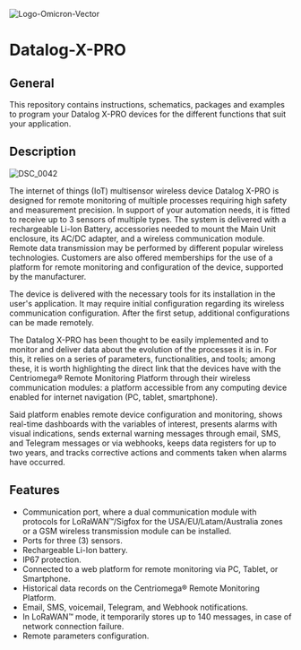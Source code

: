 ![Logo-Omicron-Vector](https://github.com/Omicron-IoT-Solutions/Datalog-X-PRO/assets/141452095/bc764263-2774-445c-a2a3-1181439de2bd)

# Datalog-X-PRO
## General
This repository contains instructions, schematics, packages and examples to program your Datalog X-PRO devices for the different functions that suit your application.

## Description
![DSC_0042](https://github.com/Omicron-IoT-Solutions/Datalog-X-PRO/assets/141452095/28735f14-6ce6-46a1-a905-5cb43679b0e3)

The internet of things (IoT) multisensor wireless device Datalog X-PRO is designed for remote monitoring of multiple processes requiring high safety and measurement precision. In support of your automation needs, it is fitted to receive up to 3 sensors of multiple types. 
The system is delivered with a rechargeable Li-Ion Battery, accessories needed to mount the Main Unit enclosure, its AC/DC adapter, and a wireless communication module. Remote data transmission may be performed by different popular wireless technologies. Customers are also offered memberships for the use of a platform for remote monitoring and configuration of the device, supported by the manufacturer.

The device is delivered with the necessary tools for its installation in the user's application. It may require initial configuration regarding its wireless communication configuration. After the first setup, additional configurations can be made remotely. 

The Datalog X-PRO has been thought to be easily implemented and to monitor and deliver data about the evolution of the processes it is in. For this, it relies on a series of parameters, functionalities, and tools; among these, it is worth highlighting the direct link that the devices have with the Centriomega® Remote Monitoring Platform through their wireless communication modules: a platform accessible from any computing device enabled for internet navigation (PC, tablet, smartphone).

Said platform enables remote device configuration and monitoring, shows real-time dashboards with the variables of interest, presents alarms with visual indications, sends external warning messages through email, SMS, and Telegram messages or via webhooks, keeps data registers for up to two years, and tracks corrective actions and comments taken when alarms have occurred.

## Features
- Communication port, where a dual communication module with protocols for LoRaWAN™/Sigfox for the USA/EU/Latam/Australia zones or a GSM wireless transmission module can be installed.
- Ports for three (3) sensors.
- Rechargeable Li-Ion battery.
- IP67 protection.
- Connected to a web platform for remote monitoring via PC, Tablet, or Smartphone.
- Historical data records on the Centriomega® Remote Monitoring Platform.
- Email, SMS, voicemail, Telegram, and Webhook notifications.
- In LoRaWAN™ mode, it temporarily stores up to 140 messages, in case of network connection failure.
- Remote parameters configuration.




